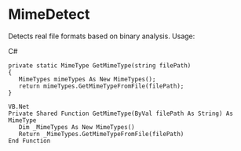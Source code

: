 # MimeDetect
Detects real file formats based on binary analysis. Usage:

C#
```
private static MimeType GetMimeType(string filePath)
{
   MimeTypes mimeTypes As New MimeTypes();
   return mimeTypes.GetMimeTypeFromFile(filePath);
}

VB.Net
Private Shared Function GetMimeType(ByVal filePath As String) As MimeType
   Dim _MimeTypes As New MimeTypes()
   Return _MimeTypes.GetMimeTypeFromFile(filePath)
End Function
```
